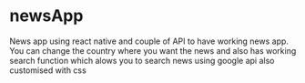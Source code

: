 # newsApp
News app using react native and couple of API to have working news app. You can change the country where you want the news and also has working search function which alows you to search news using google api
also customised with css
